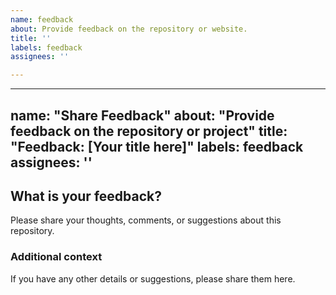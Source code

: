 ```yaml
---
name: feedback
about: Provide feedback on the repository or website.
title: ''
labels: feedback
assignees: ''

---
```


---
name: "Share Feedback"
about: "Provide feedback on the repository or project"
title: "Feedback: [Your title here]"
labels: feedback
assignees: ''
---

## What is your feedback?
Please share your thoughts, comments, or suggestions about this repository. 

### Additional context
If you have any other details or suggestions, please share them here.
